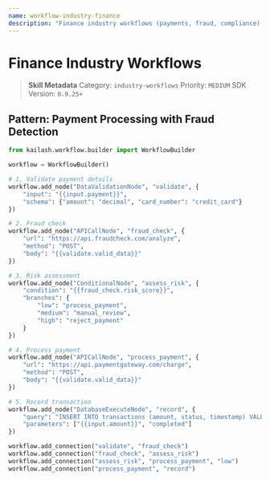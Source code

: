 ```yaml
---
name: workflow-industry-finance
description: "Finance industry workflows (payments, fraud, compliance). Use when asking 'finance workflow', 'payment processing', 'fraud detection', or 'financial compliance'."
---
```


# Finance Industry Workflows

> **Skill Metadata**
> Category: `industry-workflows`
> Priority: `MEDIUM`
> SDK Version: `0.9.25+`

## Pattern: Payment Processing with Fraud Detection

```python
from kailash.workflow.builder import WorkflowBuilder

workflow = WorkflowBuilder()

# 1. Validate payment details
workflow.add_node("DataValidationNode", "validate", {
    "input": "{{input.payment}}",
    "schema": {"amount": "decimal", "card_number": "credit_card"}
})

# 2. Fraud check
workflow.add_node("APICallNode", "fraud_check", {
    "url": "https://api.fraudcheck.com/analyze",
    "method": "POST",
    "body": "{{validate.valid_data}}"
})

# 3. Risk assessment
workflow.add_node("ConditionalNode", "assess_risk", {
    "condition": "{{fraud_check.risk_score}}",
    "branches": {
        "low": "process_payment",
        "medium": "manual_review",
        "high": "reject_payment"
    }
})

# 4. Process payment
workflow.add_node("APICallNode", "process_payment", {
    "url": "https://api.paymentgateway.com/charge",
    "method": "POST",
    "body": "{{validate.valid_data}}"
})

# 5. Record transaction
workflow.add_node("DatabaseExecuteNode", "record", {
    "query": "INSERT INTO transactions (amount, status, timestamp) VALUES (?, ?, NOW())",
    "parameters": ["{{input.amount}}", "completed"]
})

workflow.add_connection("validate", "fraud_check")
workflow.add_connection("fraud_check", "assess_risk")
workflow.add_connection("assess_risk", "process_payment", "low")
workflow.add_connection("process_payment", "record")
```

<!-- Trigger Keywords: finance workflow, payment processing, fraud detection, financial compliance -->
